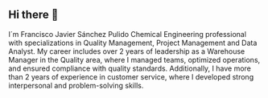 ## Hi there 👋
I´m Francisco Javier Sánchez Pulido
Chemical Engineering professional with specializations in Quality Management, Project Management and Data Analyst.
My career includes over 2 years of leadership as a Warehouse Manager in the Quality area, where I managed teams, optimized operations, and ensured compliance with quality standards. Additionally, I have more than 2 years of experience in customer service, where I developed strong interpersonal and problem-solving skills.
<!--
**fsanchezp16/fsanchezp16** is a ✨ _special_ ✨ repository because its `README.md` (this file) appears on your GitHub profile.

Here are some ideas to get you started:

- 🔭 I’m currently working on ...
- 🌱 I’m currently learning ...
- 👯 I’m looking to collaborate on ...
- 🤔 I’m looking for help with ...
- 💬 Ask me about ...
- 📫 How to reach me: ...
- 😄 Pronouns: ...
- ⚡ Fun fact: ...
-->
